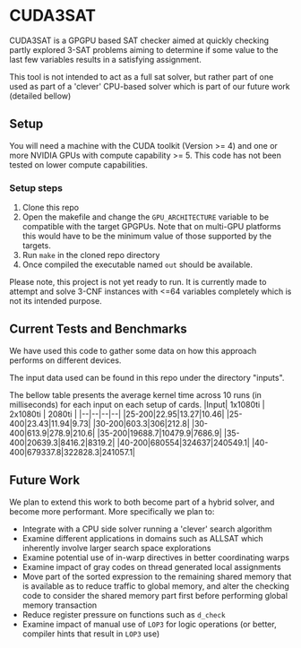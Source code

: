 # CUDA3SAT
CUDA3SAT is a GPGPU based SAT checker aimed at quickly checking partly explored 3-SAT problems aiming to determine if some value to the last few variables results in a satisfying assignment.

This tool is not intended to act as a full sat solver, but rather part of one used as part of a 'clever' CPU-based solver which is part of our future work (detailed bellow)

## Setup
You will need a machine with the CUDA toolkit (Version >= 4) and one or more NVIDIA GPUs with compute capability >= 5. This code has not been tested on lower compute capabilities.

### Setup steps
 1. Clone this repo
 2. Open the makefile and change the `GPU_ARCHITECTURE` variable to be compatible with the target GPGPUs. Note that on multi-GPU platforms this would have to be the minimum value of those supported by the targets.
 3. Run `make` in the cloned repo directory
 4. Once compiled the executable named `out` should be available. 

Please note, this project is not yet ready to run. It is currently made to attempt and solve 3-CNF instances with <=64 variables completely which is not its intended purpose. 

## Current Tests and Benchmarks
We have used this code to gather some data on how this approach performs on different devices. 

The input data used can be found in this repo under the directory "inputs". 

The bellow table presents the average kernel time across 10 runs (in milliseconds) for each input on each setup of cards.
|Input| 1x1080ti | 2x1080ti | 2080ti |
|--|--|--|--|
|25-200|22.95|13.27|10.46|
|25-400|23.43|11.94|9.73|
|30-200|603.3|306|212.8|
|30-400|613.9|278.9|210.6|
|35-200|19688.7|10479.9|7686.9|
|35-400|20639.3|8416.2|8319.2|
|40-200|680554|324637|240549.1|
|40-400|679337.8|322828.3|241057.1|

## Future Work
We plan to extend this work to both become part of a hybrid solver, and become more performant. More specifically we plan to:
 - Integrate with a CPU side solver running a 'clever' search algorithm
 - Examine different applications in domains such as ALLSAT which inherently involve larger search space explorations
 - Examine potential use of in-warp directives in better coordinating warps
 - Examine impact of gray codes on thread generated local assignments
 - Move part of the sorted expression to the remaining shared memory that is available as to reduce traffic to global memory, and alter the checking code to consider the shared memory part first before performing global memory transaction
 - Reduce register pressure on functions such as `d_check`
 - Examine impact of manual use of `LOP3` for logic operations (or better, compiler hints that result in `LOP3` use)
 
 

